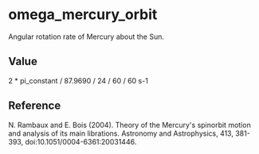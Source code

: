 # omega_mercury_orbit

Angular rotation rate of Mercury about the Sun.

## Value

2 * pi_constant / 87.9690 / 24 / 60 / 60 s-1

## Reference

N. Rambaux and E. Bois (2004). Theory of the Mercury's spinorbit motion and analysis of its main librations. Astronomy and Astrophysics, 413, 381-393, doi:10.1051/0004-6361:20031446.



